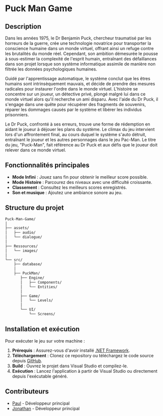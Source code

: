 # Puck Man Game

## Description
Dans les années 1975, le Dr Benjamin Puck, chercheur traumatisé par les horreurs de la guerre, crée une technologie novatrice pour transporter la conscience humaine dans un monde virtuel, offrant ainsi un refuge contre les brutalités du monde réel. Cependant, son ambition démesurée le pousse à sous-estimer la complexité de l'esprit humain, entraînant des défaillances dans son projet lorsque son système informatique assimile de manière non filtrée les données psychologiques humaines.

Guidé par l'apprentissage automatique, le système conclut que les êtres humains sont intrinsèquement mauvais, et décide de prendre des mesures radicales pour instaurer l'ordre dans le monde virtuel. L'histoire se concentre sur un joueur, un détective privé, plongé malgré lui dans ce monde virtuel alors qu'il recherche un ami disparu. Avec l'aide du Dr Puck, il s'engage dans une quête pour récupérer des fragments de souvenirs, réparer les dommages causés par le système et libérer les individus prisonniers.

Le Dr Puck, confronté à ses erreurs, trouve une forme de rédemption en aidant le joueur à déjouer les plans du système. Le climax du jeu intervient lors d'un affrontement final, au cours duquel le système s'auto détruit, entraînant le joueur et les autres personnages dans le jeu Pac-Man. Le titre du jeu, "Puck-Man", fait référence au Dr Puck et aux défis que le joueur doit relever dans ce monde virtuel.

## Fonctionnalités principales
- **Mode Infini** : Jouez sans fin pour obtenir le meilleur score possible.
- **Mode Histoire** : Parcourez des niveaux avec une difficulté croissante.
- **Classement** : Consultez les meilleurs scores enregistrés.
- **Son et musique** : Ajoutez une ambiance sonore au jeu.

## Structure du projet
```md
Puck-Man-Game/
│
├── assets/
│   ├── audio/
│   └── dialogue/
│
├── Ressources/
│   └── images/
│
└── src/
    ├── database/
    │
    ├── PuckMan/
       ├── Engine/
       │   ├── Components/
       │   └── Entities/
       │
       ├── Game/
       │   └── Levels/
       │
       └── UI/
           └── Screens/
   ``` 

## Installation et exécution
Pour exécuter le jeu sur votre machine :

1. **Prérequis** : Assurez-vous d'avoir installé [.NET Framework](https://dotnet.microsoft.com/download/dotnet-framework).
2. **Téléchargement** : Clonez ce repository ou téléchargez le code source depuis [GitHub](https://github.com/jojorequiem/Puck-Man-Game).
3. **Build** : Ouvrez le projet dans Visual Studio et compilez-le.
4. **Exécution** : Lancez l'application à partir de Visual Studio ou directement depuis l'exécutable généré.

## Contributeurs
- [Paul](https://github.com/DodonutTheWild) - Développeur principal
- [Jonathan](https://github.com/jojorequiem) - Développeur principal

